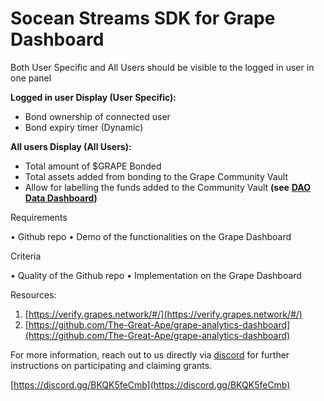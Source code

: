 # Socean Streams SDK for Grape Dashboard

Both User Specific and All Users should be visible to the logged in user in one panel

**Logged in user Display (User Specific):**

* Bond ownership of connected user
* Bond expiry timer (Dynamic)

**All users Display (All Users):**

* Total amount of $GRAPE Bonded
* Total assets added from bonding to the Grape Community Vault
* Allow for labelling the funds added to the Community Vault **(see** [**DAO Data Dashboard**](https://app.gitbook.com/o/-Mipe6ZLV\_C0NML8Yrgc/s/-MipeAw0bocrUhOx4LQZ/\~/changes/fKC6fQtf49lA8x0kG9wb/development-resources/development-grants/dao-data-dashboard)**)**

Requirements&#x20;

• Github repo • Demo of the functionalities on the Grape Dashboard

Criteria

&#x20;• Quality of the Github repo • Implementation on the Grape Dashboard

Resources:

1. [https://verify.grapes.network/#/](https://verify.grapes.network/#/)
2. [https://github.com/The-Great-Ape/grape-analytics-dashboard](https://github.com/The-Great-Ape/grape-analytics-dashboard)

For more information, reach out to us directly via [discord](https://discord.gg/BKQK5feCmb) for further instructions on participating and claiming grants.

[https://discord.gg/BKQK5feCmb](https://discord.gg/BKQK5feCmb)
